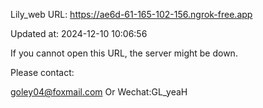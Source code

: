 Lily_web URL: https://ae6d-61-165-102-156.ngrok-free.app

Updated at: 2024-12-10 10:06:56

If you cannot open this URL, the server might be down.

Please contact: 

goley04@foxmail.com Or Wechat:GL_yeaH
